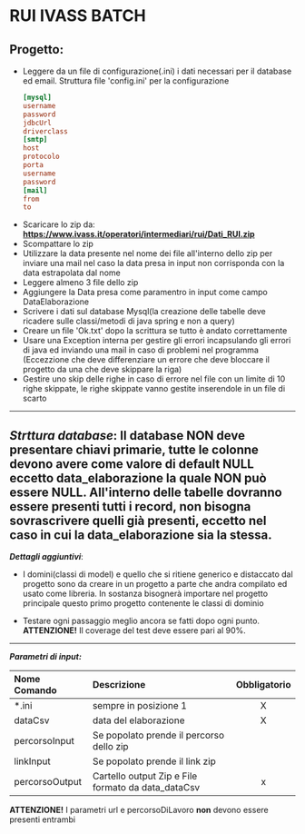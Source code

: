 # RUI IVASS BATCH

## Progetto:
- Leggere da un file di configurazione(.ini) i dati necessari per il database ed email.
  Struttura file 'config.ini' per la configurazione
    ```ini
    [mysql]
    username
    password
    jdbcUrl
    driverclass
    [smtp]
    host
    protocolo
    porta
    username
    password
    [mail]
    from
    to
    ```
- Scaricare lo zip da: **https://www.ivass.it/operatori/intermediari/rui/Dati_RUI.zip**
- Scompattare lo zip
- Utilizzare la data presente nel nome dei file all'interno dello zip per inviare una mail nel caso la data presa in input non corrisponda con la data estrapolata dal nome
- Leggere almeno 3 file dello zip
- Aggiungere la Data presa come paramentro in input come campo DataElaborazione
- Scrivere i dati sul database Mysql(la creazione delle tabelle deve ricadere sulle classi/metodi di java spring e non a query)
- Creare un file 'Ok.txt' dopo la scrittura se tutto è andato correttamente
- Usare una Exception interna per gestire gli errori incapsulando gli errori di java ed inviando una mail in caso di problemi nel programma (Eccezzione che deve differenziare un errore che deve bloccare il progetto da una che deve skippare la riga)
- Gestire uno skip delle righe in caso di errore nel file con un limite di 10 righe skippate, le righe skippate vanno gestite inserendole in un file di scarto
---
***Strttura database***:
Il database NON deve presentare chiavi primarie, tutte le colonne devono avere come valore di default NULL eccetto __data_elaborazione__ la quale NON può essere NULL.
All'interno delle tabelle dovranno essere presenti tutti i record, non bisogna sovrascrivere quelli già presenti, eccetto nel caso in cui la __data_elaborazione__ sia la stessa.
---
***Dettagli aggiuntivi***:
- I domini(classi di model) e quello che si ritiene generico e distaccato dal progetto sono da creare in un progetto a parte che andra compilato ed usato come libreria. In sostanza bisognerà importare nel progetto principale questo primo progetto contenente le classi di dominio

- Testare ogni passaggio meglio ancora se fatti dopo ogni punto. **ATTENZIONE!** Il coverage del test deve essere pari al 90%.
---
***Parametri di input:***

| Nome Comando   | Descrizione                                        | Obbligatorio |
|:---------------|:---------------------------------------------------|:------------:|
| *.ini          | sempre in posizione 1                              |      X       |
| dataCsv        | data del elaborazione                              |      X       |
| percorsoInput  | Se popolato prende il percorso dello zip           |              |
| linkInput      | Se popolato prende il link zip                     |              |
| percorsoOutput | Cartello output Zip e File formato da data_dataCsv |      x       |

**ATTENZIONE!** I parametri url e percorsoDiLavoro **non** devono essere presenti entrambi